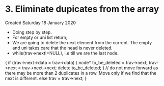# 3. Eliminate dupicates from the array
Created Saturday 18 January 2020


* Doing step by step.
* For empty or uni list return;
* We are going to delete the next element from the current. The empty and uni takes care that the head is never deleted.
* while(trav->next!=NULL), i.e till we are the last node.

{
if (trav->next->data = trav->data)
{
node* to_be_deleted = trav->next;
trav->next = trav->next->next;
delete to_be_deleted;
}
// do not move forward as there may be more than 2 duplicates in a row. Move only if we find that the next is different.
else
trav = trav->next;
}

